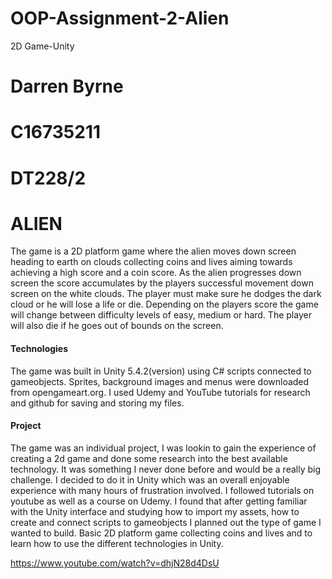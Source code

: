 
# OOP-Assignment-2-Alien
2D Game-Unity

# Darren Byrne
# C16735211 
# DT228/2

# ALIEN 

The game is a 2D platform game where the alien moves down screen heading to earth on clouds collecting coins and lives aiming towards achieving a high score and a coin score. As the alien progresses down screen the score accumulates by the players successful movement down screen on the white clouds. The player must make sure he dodges the dark cloud or he will lose a life or die. Depending on the players score the game will change between difficulty levels of easy, medium or hard. The player will also die if he goes out of bounds on the screen.

#### Technologies 

The game was built in Unity 5.4.2(version) using C# scripts connected to gameobjects. Sprites, background images and menus were downloaded from opengameart.org. I used Udemy and YouTube tutorials for research and github for saving and storing my files.

#### Project 

The game was an individual project, I was lookin to gain the experience of creating a 2d game and done some research into the best available technology. It was something I never done before and would be a really big challenge. I decided to do it in Unity which was an overall enjoyable experience with many hours of frustration involved. I followed tutorials on youtube as well as a course on Udemy. I found that after getting familiar with the Unity interface and studying how to import my assets, how to create and connect scripts to gameobjects I planned out the type of game I wanted to build. Basic 2D platform game collecting coins and lives and to learn how to use the different technologies in Unity.

https://www.youtube.com/watch?v=dhjN28d4DsU
